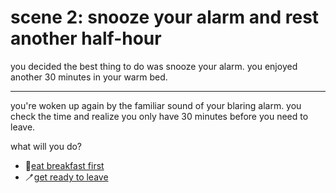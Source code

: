# scene 2: snooze your alarm and rest another half-hour

you decided the best thing to do was snooze your alarm. you enjoyed another 30 minutes in your warm bed.

---

you're woken up again by the familiar sound of your blaring alarm. you check the time and realize you only have 30 minutes before you need to leave.

what will you do?

- 🍳[eat breakfast first](./scene3A.md)
- 🪥[get ready to leave](./scene3B.md)
